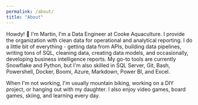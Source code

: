 ```yaml
---
permalink: /about/
title: "About"
---
```


Howdy! :cowboy_hat_face: I'm Martin, I'm a Data Engineer at Cooke Aquaculture. I provide the organization with clean data for operational and analytical reporting. I do a little bit of everything - getting data from APIs, building data pipelines, writing tons of SQL, cleaning data, creating data models, and occasionally, developing business intelligence reports. My go-to tools are currently Snowflake and Python, but I'm also skilled in SQL Server, Git, Bash, Powershell, Docker, Boomi, Azure, Markdown, Power BI, and Excel.

When I'm not working, I'm usually mountain biking, working on a DIY project, or hanging out with my daughter. I also enjoy video games, board games, skiing, and learning every day.
